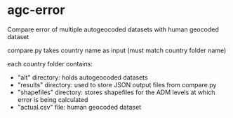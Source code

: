 # agc-error
Compare error of multiple autogeocoded datasets with human geocoded dataset


compare.py takes country name as input (must match country folder name)

each country folder contains:

- "alt" directory: holds autogeocoded datasets
- "results" directory: used to store JSON output files from compare.py
- "shapefiles" directory: stores shapefiles for the ADM levels at which error is being calculated
- "actual.csv" file: human geocoded dataset
